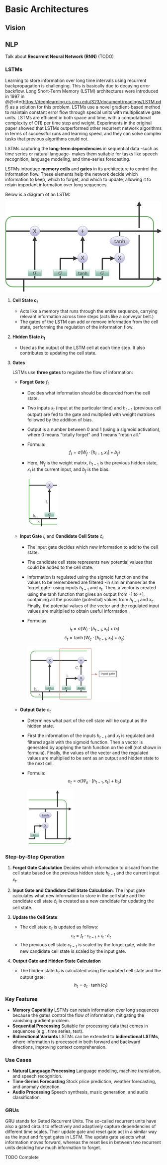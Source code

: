 # Basic Architectures

## Vision

## NLP

Talk about **Recurrent Neural Network (RNN)** (TODO)

### LSTMs

Learning to store information over long time intervals using recurrent backpropagation is challenging. This is basically due to decaying error backflow. Long Short-Term Memory (LSTM) architectures were introduced in 1997 in @@cite{https://deeplearning.cs.cmu.edu/S23/document/readings/LSTM.pdf} as a solution for this problem. LSTMs use a novel gradient-based method to maintain constant error flow through special units with multiplicative gate units. LSTMs are efficient in both space and time, with a computational complexity of O(1) per time step and weight. Experiments in the original paper showed that LSTMs outperformed other recurrent network algorithms in terms of successful runs and learning speed, and they can solve complex tasks that previous algorithms could not.

LSTMs capturing the **long-term dependencies** in sequential data -such as time series or natural language- makes them suitable for tasks like speech recognition, language modeling, and time-series forecasting.

LSTMs introduce **memory cells** and **gates** in its architecture to control the information flow. These elements help the network decide which information to keep, which to forget, and which to update, allowing it to retain important information over long sequences.

Below is a diagram of an LSTM:

![LSTM Architecture](images/lstm_arch.png)

1. **Cell State $c_t$**
   - Acts like a memory that runs through the entire sequence, carrying relevant information across time steps (acts like a conveyor belt.)
   - The gates of the LSTM can add or remove information from the cell state, performing the regulation of the information flow.

2. **Hidden State $h_t$**
   - Used as the output of the LSTM cell at each time step. It also contributes to updating the cell state.

3. **Gates**
   
   LSTMs use **three gates** to regulate the flow of information:

   - **Forget Gate** $f_t$
   
     - Decides what information should be discarded from the cell state.
     - Two inputs $x_t$ (input at the particular time) and $h_{t-1}$ (previous cell output) are fed to the gate and multiplied with weight matrices followed by the addition of bias. 
     - Output is a number between 0 and 1 (using a sigmoid activation), where 0 means "totally forget" and 1 means "retain all."
     - Formula: 
       $$
       f_t = \sigma(W_f \cdot [h_{t-1}, x_t] + b_f)
       $$
     - Here, $W_f$ is the weight matrix, $h_{t-1}$ is the previous hidden state, $x_t$ is the current input, and $b_f$ is the bias.

   
        <img src="images/lstm_forget_gate.png" alt="LSTM Architecture" width="100"/>
        <!-- ![LSTM Architecture](images/lstm_forget_gate.png) -->
    

   - **Input Gate** $i_t$ and **Candidate Cell State** $\tilde{c}_t$
     - The input gate decides which new information to add to the cell state. 
     - The candidate cell state represents new potential values that could be added to the cell state. 
     - Information is regulated using the sigmoid function and the values to be remembered are filtered -in similar manner as the forget gate- using inputs $h_{t-1}$ and $x_t$. Then, a vector is created using the tanh function that gives an output from -1 to +1, containing all the possible (potential) values from $h_{t-1}$ and $x_t$. Finally, the potential values of the vector and the regulated input values are multiplied to obtain useful information.
     
     - Formulas:
       $$
       i_t = \sigma(W_i \cdot [h_{t-1}, x_t] + b_i)
       $$
       $$
       \tilde{c}_t = \tanh(W_c \cdot [h_{t-1}, x_t] + b_c)
       $$

        <img src="images/lstm_input_cand_gate.png" alt="LSTM Architecture" width="300"/>

   - **Output Gate** $o_t$
     - Determines what part of the cell state will be output as the hidden state.
     - First the information of the inputs $h_{t-1}$ and $x_t$ is regulated and filtered again with the sigmoid function. Then a vector is generated by applying the tanh function on the cell (not shown in formula). Finally, the values of the vector and the regulated values are multiplied to be sent as an output and hidden state to the next cell.
     - Formula:
       $$
       o_t = \sigma(W_o \cdot [h_{t-1}, x_t] + b_o)
       $$

        <img src="images/lstm_output_gate.png" alt="LSTM Architecture" width="150"/>


### Step-by-Step Operation

1. **Forget Gate Calculation**
   Decides which information to discard from the cell state based on the previous hidden state $h_{t-1}$ and the current input $x_t$.

2. **Input Gate and Candidate Cell State Calculation**:
   The input gate calculates what new information to store in the cell state and the candidate cell state $\tilde{c}_t$ is created as a new candidate for updating the cell state.

3. **Update the Cell State**:
   - The cell state $c_t$ is updated as follows:
     $$
     c_t = f_t \cdot c_{t-1} + i_t \cdot \tilde{c}_t
     $$
   - The previous cell state $c_{t-1}$ is scaled by the forget gate, while the new candidate cell state is scaled by the input gate.

4. **Output Gate and Hidden State Calculation**
   - The hidden state $h_t$ is calculated using the updated cell state and the output gate:
     $$
     h_t = o_t \cdot \tanh(c_t)
     $$

### Key Features
- **Memory Capability** LSTMs can retain information over long sequences because the gates control the flow of information, mitigating the vanishing gradient problem.
- **Sequential Processing** Suitable for processing data that comes in sequences (e.g., time series, text).
- **Bidirectional Variants** LSTMs can be extended to **bidirectional LSTMs**, where information is processed in both forward and backward directions, improving context comprehension.

### Use Cases
- **Natural Language Processing** Language modeling, machine translation, and speech recognition.
- **Time-Series Forecasting** Stock price prediction, weather forecasting, and anomaly detection.
- **Audio Processing** Speech synthesis, music generation, and audio classification.

### GRUs

GRU stands for Gated Recurrent Units. The so-called recurrent units have also a gated circuit to effectively and adaptively capture dependencies of different time scales. Their update gate and reset gate act in a similar way as the input and forget gates in LSTM. The update gate selects what information moves forward, whereas the reset lies in between two recurrent units deciding how much information to forget. 

TODO Complete